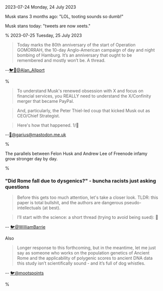 2023-07-24 Monday, 24 July 2023

Musk stans 3 months ago: "LOL, tooting sounds so dumb!"

Musk stans today: "tweets are now xeets."

%
2023-07-25 Tuesday, 25 July 2023

> Today marks the 80th anniversary of the start of Operation GOMORRAH, the 10-day Anglo-American campaign of day and night bombing of Hamburg. It’s an anniversary that ought to be remembered and mostly won’t be. A thread.

--[🐦🧵@Alan_Allport](https://twitter.com/Alan_Allport/status/1683515185661632513?s=20)

%

> To understand Musk's renewed obsession with X and focus on financial services, you REALLY need to understand the X/Confinity merger that became PayPal.

> And, particularly, the Peter Thiel-led coup that kicked Musk out as CEO/Chief Strategist.

> Here's how that happened.  1/🧵

--[🐘@garius@mastodon.me.uk](https://mastodon.me.uk/@garius/110775069963968471)

%

The parallels between Felon Husk and Andrew Lee of Freenode infamy grow stronger day by day.

%

### "Did Rome fall due to dysgenics?" - buncha racists just asking questions

> Before this gets too much attention, let's take a closer look. TLDR: this paper is total bullshit, and the authors are dangerous pseudo-intellectuals (at best).

> I’ll start with the science: a short thread (trying to avoid being sued): 🧵

-- [🐦@WilliamBarrie](https://twitter.com/WilliamBarrie/status/1683588768748503043?s=20)

Also

> Longer response to this forthcoming, but in the meantime, let me just say as someone who works on the population genetics of Ancient Rome and the applicability of polygenic scores to ancient DNA data this study isn’t scientifically sound - and it’s full of dog whistles.

-- [🐦@mootspoints](https://twitter.com/mootspoints/status/1683793921657413632?s=20)

%
